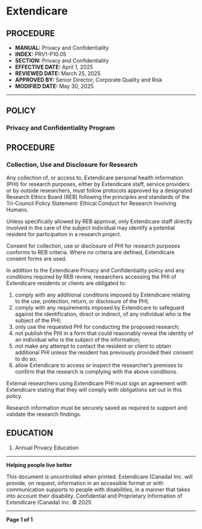 # Extendicare

## PROCEDURE

- **MANUAL:** Privacy and Confidentiality
- **INDEX:** PRV1-P10.05
- **SECTION:** Privacy and Confidentiality
- **EFFECTIVE DATE:** April 1, 2025
- **REVIEWED DATE:** March 25, 2025
- **APPROVED BY:** Senior Director, Corporate Quality and Risk
- **MODIFIED DATE:** May 30, 2025

----

## POLICY

### Privacy and Confidentiality Program

## PROCEDURE

### Collection, Use and Disclosure for Research

Any collection of, or access to, Extendicare personal health information (PHI) for research purposes, either by Extendicare staff, service providers or by outside researchers, must follow protocols approved by a designated Research Ethics Board (REB) following the principles and standards of the Tri-Council Policy Statement: Ethical Conduct for Research Involving Humans.

Unless specifically allowed by REB approval, only Extendicare staff directly involved in the care of the subject individual may identify a potential resident for participation in a research project.

Consent for collection, use or disclosure of PHI for research purposes conforms to REB criteria. Where no criteria are defined, Extendicare consent forms are used.

In addition to the Extendicare Privacy and Confidentiality policy and any conditions required by REB review, researchers accessing the PHI of Extendicare residents or clients are obligated to:

1. comply with any additional conditions imposed by Extendicare relating to the use, protection, return, or disclosure of the PHI;
2. comply with any requirements imposed by Extendicare to safeguard against the identification, direct or indirect, of any individual who is the subject of the PHI;
3. only use the requested PHI for conducting the proposed research;
4. not publish the PHI in a form that could reasonably reveal the identity of an individual who is the subject of the information;
5. not make any attempt to contact the resident or client to obtain additional PHI unless the resident has previously provided their consent to do so;
6. allow Extendicare to access or inspect the researcher’s premises to confirm that the research is complying with the above conditions.

External researchers using Extendicare PHI must sign an agreement with Extendicare stating that they will comply with obligations set out in this policy.

Research information must be securely saved as required to support and validate the research findings.

## EDUCATION

1. Annual Privacy Education

----

**Helping people live better**

This document is uncontrolled when printed. Extendicare (Canada) Inc. will provide, on request, information in an accessible format or with communication supports to people with disabilities, in a manner that takes into account their disability. Confidential and Proprietary Information of Extendicare (Canada) Inc. © 2025

----

**Page 1 of 1**